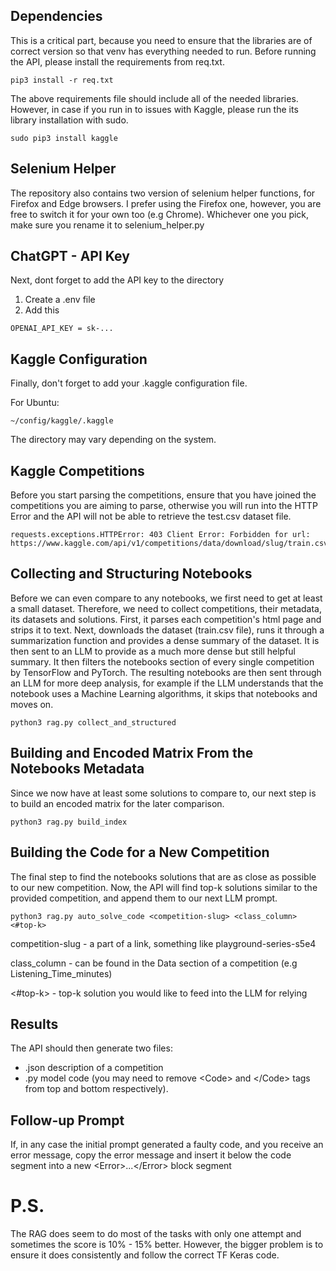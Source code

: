 ## Dependencies 

This is a critical part, because you need to ensure that the libraries are of correct version so that venv has everything needed to run. Before running the API, please install the requirements from req.txt.

```
pip3 install -r req.txt
```

The above requirements file should include all of the needed libraries. However, in case if you run in to issues with Kaggle, please run the its library installation with sudo.

```
sudo pip3 install kaggle
```

## Selenium Helper

The repository also contains two version of selenium helper functions, for Firefox and Edge browsers. I prefer using the Firefox one, however, you are free to switch it for your own too (e.g Chrome). Whichever one you pick, make sure you rename it to selenium_helper.py

## ChatGPT - API Key
Next, dont forget to add the API key to the directory
1. Create a .env file
2. Add this 
```
OPENAI_API_KEY = sk-...
```

## Kaggle Configuration
Finally, don't forget to add your .kaggle configuration file. 

For Ubuntu:
```
~/config/kaggle/.kaggle
```

The directory may vary depending on the system. 

## Kaggle Competitions

Before you start parsing the competitions, ensure that you have joined the competitions you are aiming to parse, otherwise you will run into the HTTP Error and the API will not be able to retrieve the test.csv dataset file. 

```
requests.exceptions.HTTPError: 403 Client Error: Forbidden for url: https://www.kaggle.com/api/v1/competitions/data/download/slug/train.csv
```


## Collecting and Structuring Notebooks

Before we can even compare to any notebooks, we first need to get at least a small dataset. Therefore, we need to collect competitions, their metadata, its datasets and solutions. First, it parses each competition's html page and strips it to text. Next, downloads the dataset (train.csv file), runs it through a summarization function and provides a dense summary of the dataset. It is then sent to an LLM to provide as a much more dense but still helpful summary. It then filters the notebooks section of every single competition by TensorFlow and PyTorch. The resulting notebooks are then sent through an LLM for more deep analysis, for example if the LLM understands that the notebook uses a Machine Learning algorithms, it skips that notebooks and moves on. 

```
python3 rag.py collect_and_structured
```


## Building and Encoded Matrix From the Notebooks Metadata

Since we now have at least some solutions to compare to, our next step is to build an encoded matrix for the later comparison.

```
python3 rag.py build_index
```

## Building the Code for a New Competition

The final step to find the notebooks solutions that are as close as possible to our new competition. Now, the API will find top-k solutions similar to the provided competition, and append them to our next LLM prompt. 

```
python3 rag.py auto_solve_code <competition-slug> <class_column> <#top-k>
```

competition-slug - a part of a link, something like playground-series-s5e4

class_column - can be found in the Data section of a competition (e.g Listening_Time_minutes) 

<#top-k> - top-k solution you would like to feed into the LLM for relying

## Results

The API should then generate two files: 

* .json description of a competition
* .py model code (you may need to remove \<Code> and \</Code> tags from top and bottom respectively).

## Follow-up Prompt

If, in any case the initial prompt generated a faulty code, and you receive an error message, copy the error message and insert it below the code segment into a new \<Error>...\</Error> block segment

# P.S.

The RAG does seem to do most of the tasks with only one attempt and sometimes the score is 10% - 15% better. However, the bigger problem is to ensure it does consistently and follow the correct TF Keras code.
